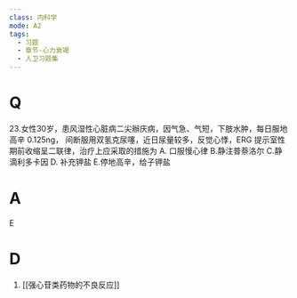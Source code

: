 ```yaml
---
class: 内科学
mode: A2
tags:
  - 习题
  - 章节-心力衰竭
  - 人卫习题集
---
```


# Q
23.女性30岁，患风湿性心脏病二尖辦庆病，因气急、气短，下肢水肿，每日服地高辛 0.125ng， 间断服用双氢克尿噻，近日尿量较多，反觉心悸，ERG 提示室性期前收缩呈二联律，治疗上应采取的措施为
A. 口服慢心律 
B.静注普萘洛尔 
C.静滴利多卡因
D. 补充钾盐 
E.停地高辛，给子钾盐
# A
E
# D
1. [[强心苷类药物的不良反应]]